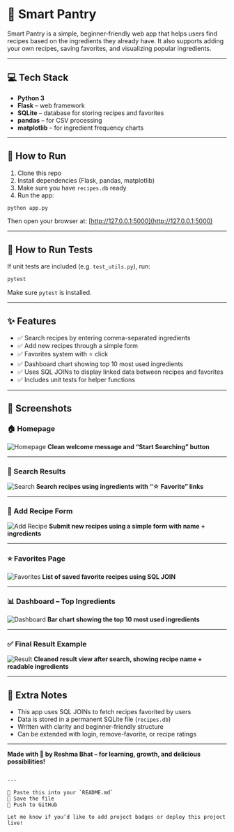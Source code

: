 # 🧠 Smart Pantry

Smart Pantry is a simple, beginner-friendly web app that helps users find recipes based on the ingredients they already have. It also supports adding your own recipes, saving favorites, and visualizing popular ingredients.

---

## 💻 Tech Stack

- **Python 3**
- **Flask** – web framework
- **SQLite** – database for storing recipes and favorites
- **pandas** – for CSV processing
- **matplotlib** – for ingredient frequency charts

---

## 🚀 How to Run

1. Clone this repo  
2. Install dependencies (Flask, pandas, matplotlib)
3. Make sure you have `recipes.db` ready  
4. Run the app:

```bash
python app.py
````

Then open your browser at:
[http://127.0.0.1:5000](http://127.0.0.1:5000)

---

## 🧪 How to Run Tests

If unit tests are included (e.g. `test_utils.py`), run:

```bash
pytest
```

Make sure `pytest` is installed.

---

## ✨ Features

* ✅ Search recipes by entering comma-separated ingredients
* ✅ Add new recipes through a simple form
* ✅ Favorites system with ⭐ click
* ✅ Dashboard chart showing top 10 most used ingredients
* ✅ Uses SQL JOINs to display linked data between recipes and favorites
* ✅ Includes unit tests for helper functions

---

## 📸 Screenshots

### 🏠 Homepage

![Homepage](screenshots/homepage.png)
**Clean welcome message and “Start Searching” button**

---

### 🔎 Search Results

![Search](screenshots/search_results.png)
**Search recipes using ingredients with “☆ Favorite” links**

---

### 📝 Add Recipe Form

![Add Recipe](screenshots/add_recipe.png)
**Submit new recipes using a simple form with name + ingredients**

---

### ⭐ Favorites Page

![Favorites](screenshots/favorites.png)
**List of saved favorite recipes using SQL JOIN**

---

### 📊 Dashboard – Top Ingredients

![Dashboard](screenshots/dashboard.png)
**Bar chart showing the top 10 most used ingredients**

---

### ✅ Final Result Example

![Result](screenshots/result.png)
**Cleaned result view after search, showing recipe name + readable ingredients**

---

## 🧩 Extra Notes

* This app uses SQL JOINs to fetch recipes favorited by users
* Data is stored in a permanent SQLite file (`recipes.db`)
* Written with clarity and beginner-friendly structure
* Can be extended with login, remove-favorite, or recipe ratings

---

**Made with 💚 by Reshma Bhat – for learning, growth, and delicious possibilities!**

```

---

📝 Paste this into your `README.md`  
💾 Save the file  
🚀 Push to GitHub

Let me know if you’d like to add project badges or deploy this project live!
```
